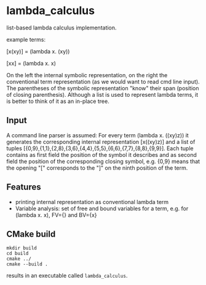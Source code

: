 # lambda_calculus
list-based lambda calculus implementation.

example terms: 

[x(xy)] = (lambda x. (xy))

[xx]   = (lambda x. x)

On the left the internal symbolic representation, on the right the conventional term representation (as we would want to read cmd line input). The parentheses of the symbolic representation "know" their span (position of closing parenthesis). Although a list is used to represent lambda terms, it is better to think of it as an in-place tree.

## Input
A command line parser is assumed: For every term (lambda x. ((xy)z)) it generates the corresponding internal representation [x((xy)z)] and a list of tuples
[{0,9},{1,1},{2,8},{3,6},{4,4},{5,5},{6,6},{7,7},{8,8},{9,9}]. Each tuple contains as first field the position of the symbol it describes and as second field the position of the corresponding closing symbol, e.g. {0,9} means that the opening "[" corresponds to the "]" on the ninth position of the term.

## Features

* printing internal representation as conventional lambda term
* Variable analysis: set of free and bound variables for a term, e.g. for (lambda x. x), FV={} and BV={x}

## CMake build

```
mkdir build
cd build
cmake ../
cmake --build .
```
results in an executable called `lambda_calculus`.
